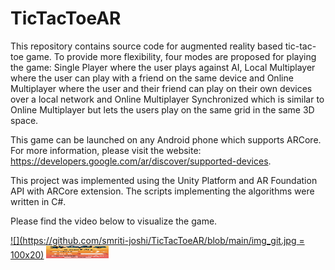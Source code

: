 # TicTacToeAR

This repository contains source code for augmented reality based tic-tac-toe game. To provide more flexibility, four modes are proposed for playing the game: Single Player where the user plays against AI, Local Multiplayer where the user can play with a friend on the same device and Online Multiplayer where the user and their friend can play on their own devices over a local network and Online Multiplayer Synchronized which is similar to Online Multiplayer but lets the users play on the same grid in the same 3D space.

This game can be launched on any Android phone which supports ARCore. For more information, please visit the website: https://developers.google.com/ar/discover/supported-devices. 

This project was implemented using the Unity Platform and AR Foundation API with ARCore extension. The scripts implementing the algorithms were written in C#. 

Please find the video below to visualize the game. 

[![](https://github.com/smriti-joshi/TicTacToeAR/blob/main/img_git.jpg = 100x20)](https://youtu.be/NMCiR3yJtHE)
<img src="https://github.com/smriti-joshi/TicTacToeAR/blob/main/img_git.jpg" alt="alt text" width="100" height="20">


